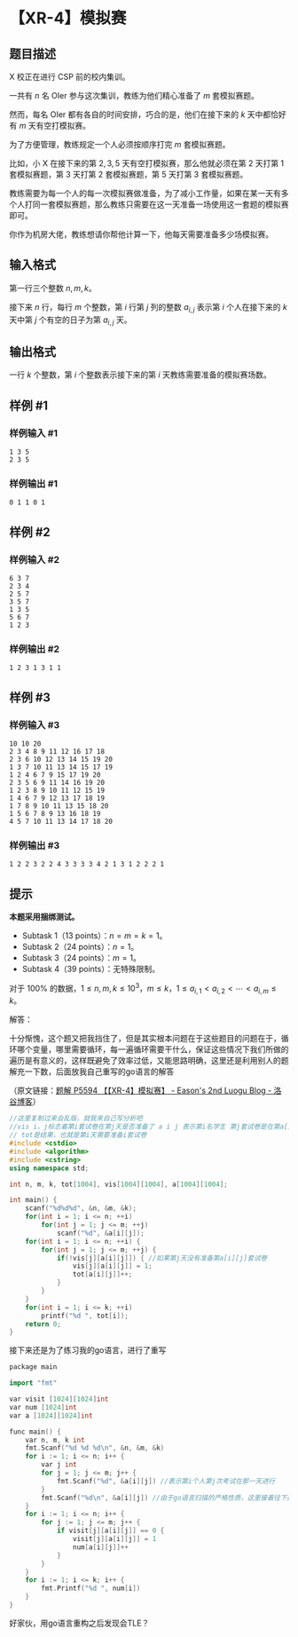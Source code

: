 # 【XR-4】模拟赛

## 题目描述

X 校正在进行 CSP 前的校内集训。

一共有 $n$ 名 OIer 参与这次集训，教练为他们精心准备了 $m$ 套模拟赛题。

然而，每名 OIer 都有各自的时间安排，巧合的是，他们在接下来的 $k$ 天中都恰好有 $m$ 天有空打模拟赛。

为了方便管理，教练规定一个人必须按顺序打完 $m$ 套模拟赛题。

比如，小 X 在接下来的第 $2,3,5$ 天有空打模拟赛，那么他就必须在第 $2$ 天打第 $1$ 套模拟赛题，第 $3$ 天打第 $2$ 套模拟赛题，第 $5$ 天打第 $3$ 套模拟赛题。

教练需要为每一个人的每一次模拟赛做准备，为了减小工作量，如果在某一天有多个人打同一套模拟赛题，那么教练只需要在这一天准备一场使用这一套题的模拟赛即可。

你作为机房大佬，教练想请你帮他计算一下，他每天需要准备多少场模拟赛。

## 输入格式

第一行三个整数 $n,m,k$。

接下来 $n$ 行，每行 $m$ 个整数，第 $i$ 行第 $j$ 列的整数 $a_{i,j}$ 表示第 $i$ 个人在接下来的 $k$ 天中第 $j$ 个有空的日子为第 $a_{i,j}$ 天。

## 输出格式

一行 $k$ 个整数，第 $i$ 个整数表示接下来的第 $i$ 天教练需要准备的模拟赛场数。

## 样例 #1

### 样例输入 #1

```
1 3 5
2 3 5
```

### 样例输出 #1

```
0 1 1 0 1
```

## 样例 #2

### 样例输入 #2

```
6 3 7
2 3 4
2 5 7
3 5 7
1 3 5
5 6 7
1 2 3
```

### 样例输出 #2

```
1 2 3 1 3 1 1
```

## 样例 #3

### 样例输入 #3

```
10 10 20
2 3 4 8 9 11 12 16 17 18
2 3 6 10 12 13 14 15 19 20
1 3 7 10 11 13 14 15 17 19
1 2 4 6 7 9 15 17 19 20
2 3 5 6 9 11 14 16 19 20
1 2 3 8 9 10 11 12 15 19
1 4 6 7 9 12 13 17 18 19
1 7 8 9 10 11 13 15 18 20
1 5 6 7 8 9 13 16 18 19
4 5 7 10 11 13 14 17 18 20
```

### 样例输出 #3

```
1 2 2 3 2 2 4 3 3 3 3 4 2 1 3 1 2 2 2 1
```

## 提示

**本题采用捆绑测试。**

- Subtask 1（13 points）：$n = m = k = 1$。
- Subtask 2（24 points）：$n = 1$。
- Subtask 3（24 points）：$m = 1$。
- Subtask 4（39 points）：无特殊限制。

对于 $100\%$ 的数据，$1 \le n,m,k \le 10^3$，$m \le k$，$1 \le a_{i,1} < a_{i,2} < \cdots < a_{i,m} \le k$。


解答：

十分惭愧，这个题又把我挡住了，但是其实根本问题在于这些题目的问题在于，循环哪个变量，哪里需要循环，每一遍循环需要干什么，保证这些情况下我们所做的遍历是有意义的，这样既避免了效率过低，又能思路明确，这里还是利用别人的题解充一下数，后面放我自己重写的go语言的解答

（原文链接：[题解 P5594 【【XR-4】模拟赛】 - Eason&#39;s 2nd Luogu Blog - 洛谷博客](https://www.luogu.com.cn/blog/EasonBlog2/P5594-Solution)）

```cpp
//这里复制过来会乱版，就我来自己写分析吧
//vis i，j标志着第i套试卷在第j天是否准备了 a i j 表示第i名学生 第j套试卷是在第a[i][j]天做的 这里全都是从1开始进行标志的
// tot是结果，也就是第i天需要准备i套试卷
#include <cstdio>
#include <algorithm>
#include <cstring>
using namespace std;

int n, m, k, tot[1004], vis[1004][1004], a[1004][1004];

int main() {
    scanf("%d%d%d", &n, &m, &k);
    for(int i = 1; i <= n; ++i)
        for(int j = 1; j <= m; ++j)
            scanf("%d", &a[i][j]);
    for(int i = 1; i <= n; ++i) {
        for(int j = 1; j <= m; ++j) {
            if(!vis[j][a[i][j]]) { //如果第j天没有准备第a[i][j]套试卷
                vis[j][a[i][j]] = 1;
                tot[a[i][j]]++;
            }
        }
    }
    for(int i = 1; i <= k; ++i)
        printf("%d ", tot[i]);
    return 0;
}
```

接下来还是为了练习我的go语言，进行了重写

```cpp
package main

import "fmt"

var visit [1024][1024]int
var num [1024]int
var a [1024][1024]int

func main() {
	var n, m, k int
	fmt.Scanf("%d %d %d\n", &n, &m, &k)
	for i := 1; i <= n; i++ {
		var j int
		for j = 1; j <= m; j++ {
			fmt.Scanf("%d", &a[i][j]) //表示第i个人第j次考试在那一天进行
		}
		fmt.Scanf("%d\n", &a[i][j]) //由于go语言扫描的严格性质，这里接着往下执行
	}
	for i := 1; i <= n; i++ {
		for j := 1; j <= m; j++ {
			if visit[j][a[i][j]] == 0 {
				visit[j][a[i][j]] = 1
				num[a[i][j]]++
			}
		}
	}
	for i := 1; i <= k; i++ {
		fmt.Printf("%d ", num[i])
	}
}

```

好家伙，用go语言重构之后发现会TLE？
